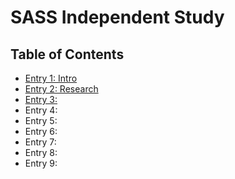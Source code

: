 # SASS Independent Study 

## Table of Contents 

+ [Entry 1: Intro](entries/entry01-plan.md)
+ [Entry 2: Research](entries/entry02.md)
+ [Entry 3: ](entries/entry03.md)
+ Entry 4:
+ Entry 5:
+ Entry 6:
+ Entry 7:
+ Entry 8:
+ Entry 9:
